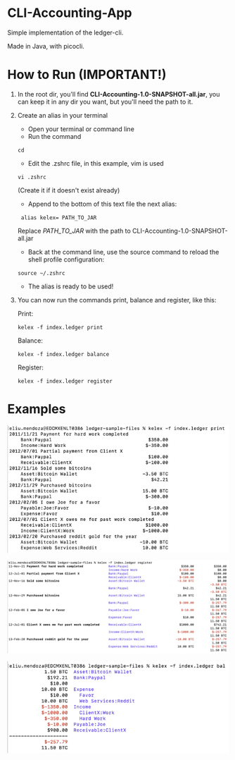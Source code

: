 # CLI-Accounting-App
Simple implementation of the ledger-cli.

Made in Java, with picocli.
# How to Run (IMPORTANT!)
1. In the root dir, you'll find **CLI-Accounting-1.0-SNAPSHOT-all.jar**, you can keep it in any dir you want, but you'll need the path to it.
2. Create an alias in your terminal
   * Open your terminal or command line
   * Run the command 
   ```
   cd
   ```
   * Edit the .zshrc file, in this example, vim is used
    
    ```
   vi .zshrc
   ```

    (Create it if it doesn't exist already)    
   * Append to the bottom of this text file the next alias:
    
   ```
    alias kelex= PATH_TO_JAR
   ```
    
    Replace _PATH_TO_JAR_ with the path to CLI-Accounting-1.0-SNAPSHOT-all.jar
   * Back at the command line, use the source command to reload the shell profile configuration:
     
   ```
   source ~/.zshrc
    ```
   * The alias is ready to be used!
3. You can now run the commands print, balance and register, like this:

    Print:
    ```
   kelex -f index.ledger print
   ```

   Balance:
    ```
    kelex -f index.ledger balance
   ```

   Register:
    ```
    kelex -f index.ledger register
    ```

# Examples
![Print Command](imgsForReadme/printExample.png)

![Register Command](imgsForReadme/registerExample.png)

![Balance Command](imgsForReadme/balanceExample.png)